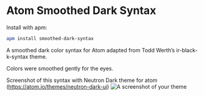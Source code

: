 # Atom Smoothed Dark Syntax

Install with apm:

```bash
apm install smoothed-dark-syntax
```

A smoothed dark color syntax for Atom adapted from Todd Werth’s ir-black-k-syntax theme.

Colors were smoothed gently for the eyes.

Screenshot of this syntax with Neutron Dark theme for atom (https://atom.io/themes/neutron-dark-ui)
![A screenshot of your theme](http://camlab.cl/wp-content/uploads/2018/12/atom-smoothed-dark-syntax.png)
